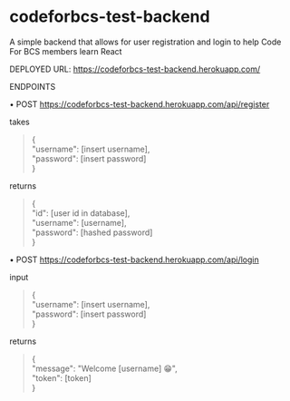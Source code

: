 # codeforbcs-test-backend
A simple backend that allows for user registration and login to help Code For BCS members learn React

DEPLOYED URL: https://codeforbcs-test-backend.herokuapp.com/

ENDPOINTS

• POST https://codeforbcs-test-backend.herokuapp.com/api/register

takes  

>{  
      "username": [insert username],  
      "password": [insert password]  
}

returns
>{  
  "id": [user id in database],  
  "username": [username],  
  "password": [hashed password]  
}


• POST https://codeforbcs-test-backend.herokuapp.com/api/login

input
>{  
      "username": [insert username],  
      "password": [insert password]  
}

returns
>{  
  "message": "Welcome [username] 😁",  
  "token": [token]  
}




